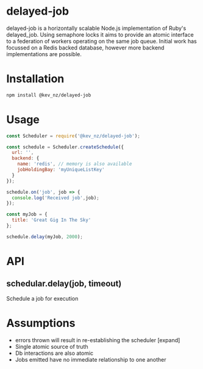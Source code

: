delayed-job
===========
delayed-job is a horizontally scalable Node.js implementation of Ruby's delayed_job. Using semaphore locks it aims to provide an atomic interface to a federation of workers operating on the same job queue. Initial work has focussed on a Redis backed database, however more backend implementations are possible.

# Installation

```bash
npm install @kev_nz/delayed-job
```

# Usage
```javascript
const Scheduler = require('@kev_nz/delayed-job');

const schedule = Scheduler.createSchedule({
  url: '',
  backend: {
    name: 'redis', // memory is also available
    jobHoldingBay: 'myUniqueListKey'
  }
});

schedule.on('job', job => {
  console.log('Received job',job);
});

const myJob = {
  title: 'Great Gig In The Sky'
};

schedule.delay(myJob, 2000);
```

# API

## schedular.delay(job, timeout)
Schedule a job for execution

# Assumptions
* errors thrown will result in re-establishing the scheduler [expand]
* Single atomic source of truth
* Db interactions are also atomic
* Jobs emitted have no immediate relationship to one another
